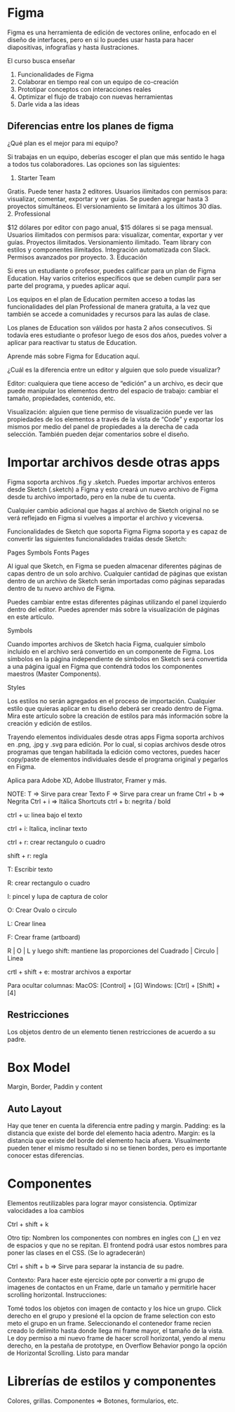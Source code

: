 # Figma

Figma es una herramienta de edición de vectores online, enfocado en el diseño de interfaces, pero en si lo puedes usar hasta para hacer diapositivas, infografías y hasta ilustraciones.

El curso busca enseñar

1. Funcionalidades de Figma
2. Colaborar en tiempo real con un equipo de co-creación
3. Prototipar conceptos con interacciones reales
4. Optimizar el flujo de trabajo con nuevas herramientas
5. Darle vida a las ideas

## Diferencias entre los planes de figma

¿Qué plan es el mejor para mi equipo?

Si trabajas en un equipo, deberías escoger el plan que más sentido le haga a todos tus colaboradores. Las opciones son las siguientes:

1. Starter Team

Gratis.
Puede tener hasta 2 editores.
Usuarios ilimitados con permisos para: visualizar, comentar, exportar y ver guías.
Se pueden agregar hasta 3 proyectos simultáneos.
El versionamiento se limitará a los últimos 30 días. 2. Professional

$12 dólares por editor con pago anual, $15 dólares si se paga mensual.
Usuarios ilimitados con permisos para: visualizar, comentar, exportar y ver guías.
Proyectos ilimitados.
Versionamiento ilimitado.
Team library con estilos y componentes ilimitados.
Integración automatizada con Slack.
Permisos avanzados por proyecto. 3. Educación

Si eres un estudiante o profesor, puedes calificar para un plan de Figma Education. Hay varios criterios específicos que se deben cumplir para ser parte del programa, y puedes aplicar aquí.

Los equipos en el plan de Education permiten acceso a todas las funcionalidades del plan Professional de manera gratuita, a la vez que también se accede a comunidades y recursos para las aulas de clase.

Los planes de Education son válidos por hasta 2 años consecutivos. Si todavía eres estudiante o profesor luego de esos dos años, puedes volver a aplicar para reactivar tu status de Education.

Aprende más sobre Figma for Education aquí.

¿Cuál es la diferencia entre un editor y alguien que solo puede visualizar?

Editor: cualquiera que tiene acceso de “edición” a un archivo, es decir que puede manipular los elementos dentro del espacio de trabajo: cambiar el tamaño, propiedades, contenido, etc.

Visualización: alguien que tiene permiso de visualización puede ver las propiedades de los elementos a través de la vista de “Code” y exportar los mismos por medio del panel de propiedades a la derecha de cada selección. También pueden dejar comentarios sobre el diseño.

# Importar archivos desde otras apps

Figma soporta archivos .fig y .sketch. Puedes importar archivos enteros desde Sketch (.sketch) a Figma y esto creará un nuevo archivo de Figma desde tu archivo importado, pero en la nube de tu cuenta.

Cualquier cambio adicional que hagas al archivo de Sketch original no se verá reflejado en Figma si vuelves a importar el archivo y viceversa.

Funcionalidades de Sketch que soporta Figma
Figma soporta y es capaz de convertir las siguientes funcionalidades traídas desde Sketch:

Pages
Symbols
Fonts
Pages

Al igual que Sketch, en Figma se pueden almacenar diferentes páginas de capas dentro de un solo archivo. Cualquier cantidad de páginas que existan dentro de un archivo de Sketch serán importadas como páginas separadas dentro de tu nuevo archivo de Figma.

Puedes cambiar entre estas diferentes páginas utilizando el panel izquierdo dentro del editor. Puedes aprender más sobre la visualización de páginas en este artículo.

Symbols

Cuando importes archivos de Sketch hacia Figma, cualquier símbolo incluido en el archivo será convertido en un componente de Figma. Los símbolos en la página independiente de símbolos en Sketch será convertida a una página igual en Figma que contendrá todos los componentes maestros (Master Components).

Styles

Los estilos no serán agregados en el proceso de importación. Cualquier estilo que quieras aplicar en tu diseño deberá ser creado dentro de Figma. Mira este artículo sobre la creación de estilos para más información sobre la creación y edición de estilos.

Trayendo elementos individuales desde otras apps
Figma soporta archivos en .png, .jpg y .svg para edición. Por lo cual, si copias archivos desde otros programas que tengan habilitada la edición como vectores, puedes hacer copy/paste de elementos individuales desde el programa original y pegarlos en Figma.

Aplica para Adobe XD, Adobe Illustrator, Framer y más.

NOTE:
T => Sirve para crear Texto
F => Sirve para crear un frame
Ctrl + b => Negrita
Ctrl + i => Itálica
Shortcuts
ctrl + b: negrita / bold

ctrl + u: linea bajo el texto

ctrl + i: Italica, inclinar texto

ctrl + r: crear rectangulo o cuadro

shift + r: regla

T: Escribir texto

R: crear rectangulo o cuadro

I: pincel y lupa de captura de color

O: Crear Ovalo o circulo

L: Crear linea

F: Crear frame (artboard)

R | O | L y luego shift: mantiene las proporciones del Cuadrado | Circulo | Linea

crtl + shift + e: mostrar archivos a exportar

Para ocultar columnas:
MacOS: [Control] + [G]
Windows: [Ctrl] + [Shift] + [4]

## Restricciones

Los objetos dentro de un elemento tienen restricciones de acuerdo a su padre.

# Box Model

Margin, Border, Paddin y content

## Auto Layout

Hay que tener en cuenta la diferencia entre pading y margin.
Padding: es la distancia que existe del borde del elemento hacia adentro.
Margin: es la distancia que existe del borde del elemento hacia afuera.
Visualmente pueden tener el mismo resultado si no se tienen bordes, pero es importante conocer estas diferencias.

# Componentes

Elementos reutilizables para lograr mayor consistencia. Optimizar valocidades a loa cambios

Ctrl + shift + k

Otro tip: Nombren los componentes con nombres en ingles con (\_) en vez de espacios y que no se repitan. El frontend podrá usar estos nombres para poner las clases en el CSS. (Se lo agradecerán)

Ctrl + shift + b => Sirve para separar la instancia de su padre.

Contexto:
Para hacer este ejercicio opte por convertir a mi grupo de imagenes de contactos en un Frame, darle un tamaño y permitirle hacer scrolling horizontal.
Instrucciones:

Tomé todos los objetos con imagen de contacto y los hice un grupo.
Click derecho en el grupo y presioné el la opcion de frame selection con esto meto el grupo en un frame.
Seleccionando el contenedor frame recien creado lo delimito hasta donde llega mi frame mayor, el tamaño de la vista.
Le doy permiso a mi nuevo frame de hacer scroll horizontal, yendo al menu derecho, en la pestaña de prototype, en Overflow Behavior pongo la opción de Horizontal Scrolling.
Listo para mandar

# Librerías de estilos y componentes

Colores, grillas.
Componentes => Botones, formularios, etc.
